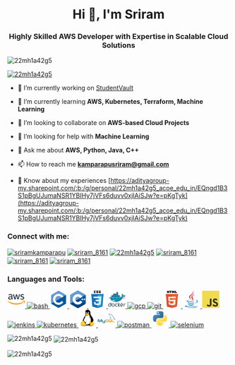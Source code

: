 <h1 align="center">Hi 👋, I'm Sriram</h1>
<h3 align="center">Highly Skilled AWS Developer with Expertise in Scalable Cloud Solutions</h3>

<p align="left"> <img src="https://komarev.com/ghpvc/?username=22mh1a42g5&label=Profile%20views&color=0e75b6&style=flat" alt="22mh1a42g5" /> </p>

<p align="left"> <a href="https://github.com/ryo-ma/github-profile-trophy"><img src="https://github-profile-trophy.vercel.app/?username=22mh1a42g5" alt="22mh1a42g5" /></a> </p>

- 🔭 I’m currently working on [StudentVault](https://github.com/22MH1A42G5/cloud-projects/tree/main/aws-iship2-project)

- 🌱 I’m currently learning **AWS, Kubernetes, Terraform, Machine Learning**

- 👯 I’m looking to collaborate on **AWS-based Cloud Projects**

- 🤝 I’m looking for help with **Machine Learning**

- 💬 Ask me about **AWS, Python, Java, C++**

- 📫 How to reach me **kamparapusriram@gmail.com**

- 📄 Know about my experiences [https://adityagroup-my.sharepoint.com/:b:/g/personal/22mh1a42g5_acoe_edu_in/EQngd1B3S1pBgUJumaNSR1YBIHy7jVFs6duvv0xjIAiSJw?e=pKgTyk](https://adityagroup-my.sharepoint.com/:b:/g/personal/22mh1a42g5_acoe_edu_in/EQngd1B3S1pBgUJumaNSR1YBIHy7jVFs6duvv0xjIAiSJw?e=pKgTyk)

<h3 align="left">Connect with me:</h3>
<p align="left">
<a href="https://linkedin.com/in/sriramkamparapu" target="blank"><img align="center" src="https://raw.githubusercontent.com/rahuldkjain/github-profile-readme-generator/master/src/images/icons/Social/linked-in-alt.svg" alt="sriramkamparapu" height="30" width="40" /></a>
<a href="https://www.codechef.com/users/sriram_8161" target="blank"><img align="center" src="https://cdn.jsdelivr.net/npm/simple-icons@3.1.0/icons/codechef.svg" alt="sriram_8161" height="30" width="40" /></a>
<a href="https://www.hackerrank.com/22mh1a42g5" target="blank"><img align="center" src="https://raw.githubusercontent.com/rahuldkjain/github-profile-readme-generator/master/src/images/icons/Social/hackerrank.svg" alt="22mh1a42g5" height="30" width="40" /></a>
<a href="https://codeforces.com/profile/sriram_8161" target="blank"><img align="center" src="https://raw.githubusercontent.com/rahuldkjain/github-profile-readme-generator/master/src/images/icons/Social/codeforces.svg" alt="sriram_8161" height="30" width="40" /></a>
<a href="https://www.leetcode.com/sriram_8161" target="blank"><img align="center" src="https://raw.githubusercontent.com/rahuldkjain/github-profile-readme-generator/master/src/images/icons/Social/leet-code.svg" alt="sriram_8161" height="30" width="40" /></a>
<a href="https://auth.geeksforgeeks.org/user/sriram_8161" target="blank"><img align="center" src="https://raw.githubusercontent.com/rahuldkjain/github-profile-readme-generator/master/src/images/icons/Social/geeks-for-geeks.svg" alt="sriram_8161" height="30" width="40" /></a>
</p>

<h3 align="left">Languages and Tools:</h3>
<p align="left"> <a href="https://aws.amazon.com" target="_blank" rel="noreferrer"> <img src="https://raw.githubusercontent.com/devicons/devicon/master/icons/amazonwebservices/amazonwebservices-original-wordmark.svg" alt="aws" width="40" height="40"/> </a> <a href="https://www.gnu.org/software/bash/" target="_blank" rel="noreferrer"> <img src="https://www.vectorlogo.zone/logos/gnu_bash/gnu_bash-icon.svg" alt="bash" width="40" height="40"/> </a> <a href="https://www.cprogramming.com/" target="_blank" rel="noreferrer"> <img src="https://raw.githubusercontent.com/devicons/devicon/master/icons/c/c-original.svg" alt="c" width="40" height="40"/> </a> <a href="https://www.w3schools.com/cpp/" target="_blank" rel="noreferrer"> <img src="https://raw.githubusercontent.com/devicons/devicon/master/icons/cplusplus/cplusplus-original.svg" alt="cplusplus" width="40" height="40"/> </a> <a href="https://www.w3schools.com/css/" target="_blank" rel="noreferrer"> <img src="https://raw.githubusercontent.com/devicons/devicon/master/icons/css3/css3-original-wordmark.svg" alt="css3" width="40" height="40"/> </a> <a href="https://www.docker.com/" target="_blank" rel="noreferrer"> <img src="https://raw.githubusercontent.com/devicons/devicon/master/icons/docker/docker-original-wordmark.svg" alt="docker" width="40" height="40"/> </a> <a href="https://cloud.google.com" target="_blank" rel="noreferrer"> <img src="https://www.vectorlogo.zone/logos/google_cloud/google_cloud-icon.svg" alt="gcp" width="40" height="40"/> </a> <a href="https://git-scm.com/" target="_blank" rel="noreferrer"> <img src="https://www.vectorlogo.zone/logos/git-scm/git-scm-icon.svg" alt="git" width="40" height="40"/> </a> <a href="https://www.w3.org/html/" target="_blank" rel="noreferrer"> <img src="https://raw.githubusercontent.com/devicons/devicon/master/icons/html5/html5-original-wordmark.svg" alt="html5" width="40" height="40"/> </a> <a href="https://www.java.com" target="_blank" rel="noreferrer"> <img src="https://raw.githubusercontent.com/devicons/devicon/master/icons/java/java-original.svg" alt="java" width="40" height="40"/> </a> <a href="https://developer.mozilla.org/en-US/docs/Web/JavaScript" target="_blank" rel="noreferrer"> <img src="https://raw.githubusercontent.com/devicons/devicon/master/icons/javascript/javascript-original.svg" alt="javascript" width="40" height="40"/> </a> <a href="https://www.jenkins.io" target="_blank" rel="noreferrer"> <img src="https://www.vectorlogo.zone/logos/jenkins/jenkins-icon.svg" alt="jenkins" width="40" height="40"/> </a> <a href="https://kubernetes.io" target="_blank" rel="noreferrer"> <img src="https://www.vectorlogo.zone/logos/kubernetes/kubernetes-icon.svg" alt="kubernetes" width="40" height="40"/> </a> <a href="https://www.linux.org/" target="_blank" rel="noreferrer"> <img src="https://raw.githubusercontent.com/devicons/devicon/master/icons/linux/linux-original.svg" alt="linux" width="40" height="40"/> </a> <a href="https://www.mysql.com/" target="_blank" rel="noreferrer"> <img src="https://raw.githubusercontent.com/devicons/devicon/master/icons/mysql/mysql-original-wordmark.svg" alt="mysql" width="40" height="40"/> </a> <a href="https://postman.com" target="_blank" rel="noreferrer"> <img src="https://www.vectorlogo.zone/logos/getpostman/getpostman-icon.svg" alt="postman" width="40" height="40"/> </a> <a href="https://www.python.org" target="_blank" rel="noreferrer"> <img src="https://raw.githubusercontent.com/devicons/devicon/master/icons/python/python-original.svg" alt="python" width="40" height="40"/> </a> <a href="https://www.selenium.dev" target="_blank" rel="noreferrer"> <img src="https://raw.githubusercontent.com/detain/svg-logos/780f25886640cef088af994181646db2f6b1a3f8/svg/selenium-logo.svg" alt="selenium" width="40" height="40"/> </a> </p>

<p><img align="left" src="https://github-readme-stats.vercel.app/api/top-langs?username=22mh1a42g5&show_icons=true&locale=en&layout=compact" alt="22mh1a42g5" /></p>

<p>&nbsp;<img align="center" src="https://github-readme-stats.vercel.app/api?username=22mh1a42g5&show_icons=true&locale=en" alt="22mh1a42g5" /></p>

<p><img align="center" src="https://github-readme-streak-stats.herokuapp.com/?user=22mh1a42g5&" alt="22mh1a42g5" /></p>
